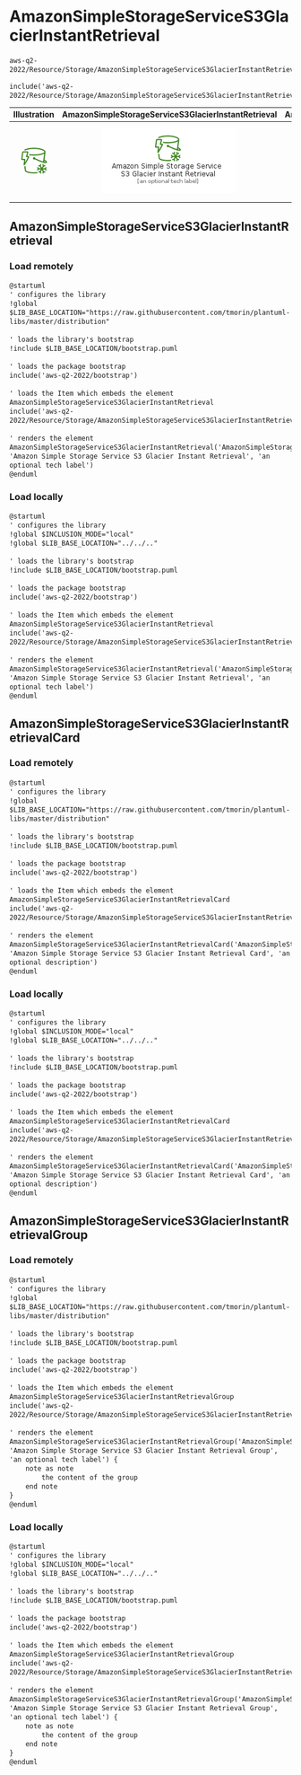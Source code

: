 # AmazonSimpleStorageServiceS3GlacierInstantRetrieval


```text
aws-q2-2022/Resource/Storage/AmazonSimpleStorageServiceS3GlacierInstantRetrieval
```

```text
include('aws-q2-2022/Resource/Storage/AmazonSimpleStorageServiceS3GlacierInstantRetrieval')
```



| Illustration | AmazonSimpleStorageServiceS3GlacierInstantRetrieval | AmazonSimpleStorageServiceS3GlacierInstantRetrievalCard | AmazonSimpleStorageServiceS3GlacierInstantRetrievalGroup |
| :---: | :---: | :---: | :---: |
| ![illustration for Illustration](../../../aws-q2-2022/Resource/Storage/AmazonSimpleStorageServiceS3GlacierInstantRetrieval.png) | ![illustration for AmazonSimpleStorageServiceS3GlacierInstantRetrieval](../../../aws-q2-2022/Resource/Storage/AmazonSimpleStorageServiceS3GlacierInstantRetrieval.Local.png) | ![illustration for AmazonSimpleStorageServiceS3GlacierInstantRetrievalCard](../../../aws-q2-2022/Resource/Storage/AmazonSimpleStorageServiceS3GlacierInstantRetrievalCard.Local.png) | ![illustration for AmazonSimpleStorageServiceS3GlacierInstantRetrievalGroup](../../../aws-q2-2022/Resource/Storage/AmazonSimpleStorageServiceS3GlacierInstantRetrievalGroup.Local.png) |




## AmazonSimpleStorageServiceS3GlacierInstantRetrieval

### Load remotely
```plantuml
@startuml
' configures the library
!global $LIB_BASE_LOCATION="https://raw.githubusercontent.com/tmorin/plantuml-libs/master/distribution"

' loads the library's bootstrap
!include $LIB_BASE_LOCATION/bootstrap.puml

' loads the package bootstrap
include('aws-q2-2022/bootstrap')

' loads the Item which embeds the element AmazonSimpleStorageServiceS3GlacierInstantRetrieval
include('aws-q2-2022/Resource/Storage/AmazonSimpleStorageServiceS3GlacierInstantRetrieval')

' renders the element
AmazonSimpleStorageServiceS3GlacierInstantRetrieval('AmazonSimpleStorageServiceS3GlacierInstantRetrieval', 'Amazon Simple Storage Service S3 Glacier Instant Retrieval', 'an optional tech label')
@enduml
```

### Load locally
```plantuml
@startuml
' configures the library
!global $INCLUSION_MODE="local"
!global $LIB_BASE_LOCATION="../../.."

' loads the library's bootstrap
!include $LIB_BASE_LOCATION/bootstrap.puml

' loads the package bootstrap
include('aws-q2-2022/bootstrap')

' loads the Item which embeds the element AmazonSimpleStorageServiceS3GlacierInstantRetrieval
include('aws-q2-2022/Resource/Storage/AmazonSimpleStorageServiceS3GlacierInstantRetrieval')

' renders the element
AmazonSimpleStorageServiceS3GlacierInstantRetrieval('AmazonSimpleStorageServiceS3GlacierInstantRetrieval', 'Amazon Simple Storage Service S3 Glacier Instant Retrieval', 'an optional tech label')
@enduml
```

## AmazonSimpleStorageServiceS3GlacierInstantRetrievalCard

### Load remotely
```plantuml
@startuml
' configures the library
!global $LIB_BASE_LOCATION="https://raw.githubusercontent.com/tmorin/plantuml-libs/master/distribution"

' loads the library's bootstrap
!include $LIB_BASE_LOCATION/bootstrap.puml

' loads the package bootstrap
include('aws-q2-2022/bootstrap')

' loads the Item which embeds the element AmazonSimpleStorageServiceS3GlacierInstantRetrievalCard
include('aws-q2-2022/Resource/Storage/AmazonSimpleStorageServiceS3GlacierInstantRetrieval')

' renders the element
AmazonSimpleStorageServiceS3GlacierInstantRetrievalCard('AmazonSimpleStorageServiceS3GlacierInstantRetrievalCard', 'Amazon Simple Storage Service S3 Glacier Instant Retrieval Card', 'an optional description')
@enduml
```

### Load locally
```plantuml
@startuml
' configures the library
!global $INCLUSION_MODE="local"
!global $LIB_BASE_LOCATION="../../.."

' loads the library's bootstrap
!include $LIB_BASE_LOCATION/bootstrap.puml

' loads the package bootstrap
include('aws-q2-2022/bootstrap')

' loads the Item which embeds the element AmazonSimpleStorageServiceS3GlacierInstantRetrievalCard
include('aws-q2-2022/Resource/Storage/AmazonSimpleStorageServiceS3GlacierInstantRetrieval')

' renders the element
AmazonSimpleStorageServiceS3GlacierInstantRetrievalCard('AmazonSimpleStorageServiceS3GlacierInstantRetrievalCard', 'Amazon Simple Storage Service S3 Glacier Instant Retrieval Card', 'an optional description')
@enduml
```

## AmazonSimpleStorageServiceS3GlacierInstantRetrievalGroup

### Load remotely
```plantuml
@startuml
' configures the library
!global $LIB_BASE_LOCATION="https://raw.githubusercontent.com/tmorin/plantuml-libs/master/distribution"

' loads the library's bootstrap
!include $LIB_BASE_LOCATION/bootstrap.puml

' loads the package bootstrap
include('aws-q2-2022/bootstrap')

' loads the Item which embeds the element AmazonSimpleStorageServiceS3GlacierInstantRetrievalGroup
include('aws-q2-2022/Resource/Storage/AmazonSimpleStorageServiceS3GlacierInstantRetrieval')

' renders the element
AmazonSimpleStorageServiceS3GlacierInstantRetrievalGroup('AmazonSimpleStorageServiceS3GlacierInstantRetrievalGroup', 'Amazon Simple Storage Service S3 Glacier Instant Retrieval Group', 'an optional tech label') {
    note as note
        the content of the group
    end note
}
@enduml
```

### Load locally
```plantuml
@startuml
' configures the library
!global $INCLUSION_MODE="local"
!global $LIB_BASE_LOCATION="../../.."

' loads the library's bootstrap
!include $LIB_BASE_LOCATION/bootstrap.puml

' loads the package bootstrap
include('aws-q2-2022/bootstrap')

' loads the Item which embeds the element AmazonSimpleStorageServiceS3GlacierInstantRetrievalGroup
include('aws-q2-2022/Resource/Storage/AmazonSimpleStorageServiceS3GlacierInstantRetrieval')

' renders the element
AmazonSimpleStorageServiceS3GlacierInstantRetrievalGroup('AmazonSimpleStorageServiceS3GlacierInstantRetrievalGroup', 'Amazon Simple Storage Service S3 Glacier Instant Retrieval Group', 'an optional tech label') {
    note as note
        the content of the group
    end note
}
@enduml
```

